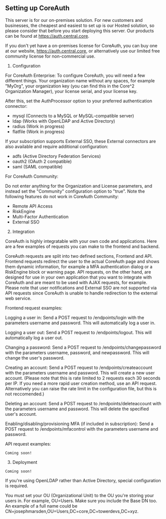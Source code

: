 ## Setting up CoreAuth
This server is for our on-premises solution. For new customers and businesses, the cheapest and easiest to set up is our Hosted solution, so please consider that before you start deploying this server. Our products can be found at https://auth.central.core.

If you don't yet have a on-premises license for CoreAuth, you can buy one at our website, https://auth.central.core, or alternatively use our limited free community license for non-commercial use.

1. Configuration

For CoreAuth Enterprise:
To configure CoreAuth, you will need a few different things. Your organization name without any spaces, for example "MyOrg", your organization key (you can find this in the Core^2 Organization Manager), your license serial, and your license key.

After this, set the AuthProcessor option to your preferred authentication connector:
- mysql (Connects to a MySQL or MySQL-compatible server)
- ldap (Works with OpenLDAP and Active Directory)
- radius (Work in progress)
- flatfile (Work in progress)

If your subscription supports External SSO, these External connectors are also available and require additional configuration:
- adfs (Active Directory Federation Services)
- oauth2 (OAuth 2 compatible)
- saml (SAML compatible)

For CoreAuth Community:

Do not enter anything for the Organization and License parameters, and instead set the "Community" configuration option to "true".
Note the following features do not work in CoreAuth Community:
- Remote API Access
- RiskEngine
- Multi-Factor Authentication
- External SSO

2. Integration

CoreAuth is highly integratable with your own code and applications. Here are a few examples of requests you can make to the frontend and backend.

CoreAuth requests are split into two defined sections, Frontend and API. Frontend requests redirect the user to the actual CoreAuth page and shows them dynamic information, for example a MFA authentication dialog or a RiskEngine block or warning page. API requests, on the other hand, are designed for use in your own application that you want to integrate with CoreAuth and are meant to be used with AJAX requests, for example. Please note that user notifications and External SSO are not supported via API requests since CoreAuth is unable to handle redirection to the external web service.

Frontend request examples:

Logging a user in:
Send a POST request to /endpoints/login with the parameters username and password.
This will automatically log a user in.

Logging a user out:
Send a POST request to /endpoints/logout.
This will automatically log a user out.

Changing a password:
Send a POST request to /endpoints/changepassword with the parameters username, password, and newpassword.
This will change the user's password.

Creating an account:
Send a POST request to /endpoints/createaccount with the parameters username and password.
This will create a new user account.
(Please note that this is rate limited to 2 requests each 30 seconds per IP. If you need a more rapid user creation method, use an API request. Alternatively you can raise the rate limit in the configuration file, but this is not reccomended.)

Deleting an account:
Send a POST request to /endpoints/deleteaccount with the parameters username and password.
This will delete the specified user's account.

Enabling/disabling/provisioning MFA (if included in subscription):
Send a POST request to /endpoints/mfacontrol with the parameters username and password.

API request examples:

```
Coming soon!
```

3. Deployment

```
Coming soon!
```

If you're using OpenLDAP rather than Active Directory, special configuration is required.

You must set your OU (Organizational Unit) to the OU you're storing your users in.
For example, OU=Users. Make sure you include the Base DN too.
An example of a full name could be CN=josephmarsden,OU=Users,DC=core,DC=towerdevs,DC=xyz.
